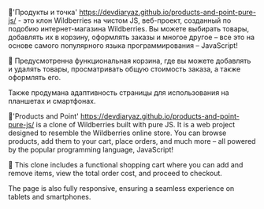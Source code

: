 🌟'Продукты и точка' https://devdiaryaz.github.io/products-and-point-pure-js/ - это клон Wildberries на чистом JS, веб-проект, созданный по подобию интернет-магазина Wildberries. Вы можете выбирать товары, добавлять их в корзину, оформлять заказы и многое другое – все это на основе самого популярного языка программирования – JavaScript!

🛒 Предусмотренна функциональная корзина, где вы можете добавлять и удалять товары, просматривать общую стоимость заказа, а также оформлять его.

Также продумана адаптивность страницы для использования на планшетах и смартфонах.

🌟'Products and Point' https://devdiaryaz.github.io/products-and-point-pure-js/ is a clone of Wildberries built with pure JS. It is a web project designed to resemble the Wildberries online store. You can browse products, add them to your cart, place orders, and much more – all powered by the popular programming language, JavaScript!

🛒 This clone includes a functional shopping cart where you can add and remove items, view the total order cost, and proceed to checkout.

The page is also fully responsive, ensuring a seamless experience on tablets and smartphones.
